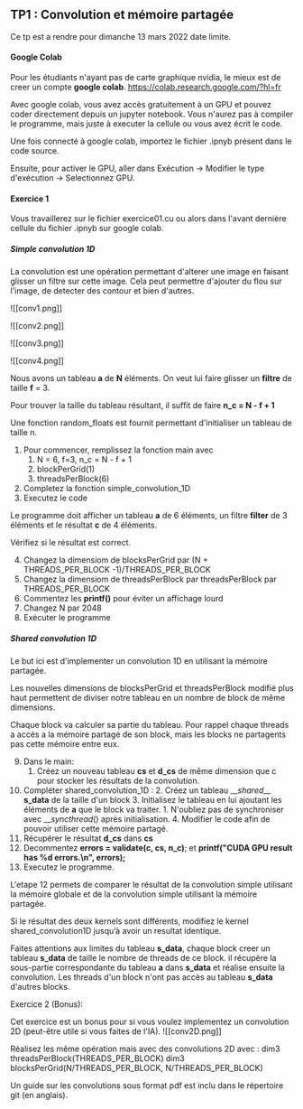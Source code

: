## TP1 : Convolution et mémoire partagée

Ce tp est a rendre pour dimanche 13 mars 2022 date limite.

#### Google Colab
Pour les étudiants n'ayant pas de carte graphique nvidia, le mieux est de creer un compte **google colab**.
https://colab.research.google.com/?hl=fr

Avec google colab, vous avez accès gratuitement à un GPU et pouvez coder directement depuis un jupyter notebook. Vous n'aurez pas à compiler le programme, mais juste à executer la cellule ou vous avez écrit le code.

Une fois connecté à google colab, importez le fichier .ipnyb présent dans le code source. 

Ensuite, pour activer le GPU, aller dans Exécution -> Modifier le type d'exécution -> Selectionnez GPU.

#### Exercice 1
Vous travaillerez sur le fichier exercice01.cu ou alors dans l'avant dernière cellule du fichier .ipnyb sur google colab.

##### Simple convolution 1D

La convolution est une opération permettant d'alterer une image en faisant glisser un filtre sur cette image. Cela peut permettre d'ajouter du flou sur l'image, de detecter des contour et bien d'autres.

![[conv1.png]]

![[conv2.png]]

![[conv3.png]]

![[conv4.png]]

Nous avons un tableau **a** de **N** éléments. On veut lui faire glisser un **filtre** de taille **f** = 3.

Pour trouver la taille du tableau résultant, il suffit de faire **n_c = N - f + 1**

Une fonction random_floats est fournit permettant d'initialiser un tableau de taille n.

1. Pour commencer, remplissez la fonction main avec
	1. N = 6, f=3, n_c = N - f + 1
	2. blockPerGrid(1)
	3. threadsPerBlock(6)
2. Completez la fonction simple_convolution_1D
3. Executez le code

Le programme doit afficher un tableau **a** de 6 éléments, un filtre **filter** de 3 éléments et le résultat **c** de 4 éléments.

Vérifiez si le résultat est correct.

4. Changez la dimensiom de blocksPerGrid par (N + THREADS_PER_BLOCK -1)/THREADS_PER_BLOCK
5. Changez la dimensiom de threadsPerBlock par threadsPerBlock par THREADS_PER_BLOCK
6. Commentez les **printf()** pour éviter un affichage lourd 
7. Changez N par 2048
8. Exécuter le programme

##### Shared convolution 1D
Le but ici est d'implementer un convolution 1D en utilisant la mémoire partagée. 

Les nouvelles dimensions de blocksPerGrid et threadsPerBlock modifié plus haut permettent de diviser notre tableau en un nombre de block de même dimensions.

Chaque block va calculer sa partie du tableau.
Pour rappel chaque threads a accès a la mémoire partagé de son block, mais les blocks ne partagents pas cette mémoire entre eux.

9. Dans le main:
	1. Créez un nouveau tableau **cs** et **d_cs** de même dimension que c pour stocker les résultats de la convolution.
10. Compléter shared_convolution_1D :
	2. Créez un tableau $\_\_shared\_\_$ **s_data** de la taille d'un block
	3. Initialisez le tableau en lui ajoutant les éléments de **a** que le block va traiter.
		1. N'oubliez pas de synchroniser avec $\_\_syncthread()$ après initialisation.
	4. Modifier le code afin de pouvoir utiliser cette mémoire partagé.
11. Récupérer le résultat **d_cs** dans **cs**
12. Decommentez **errors = validate(c, cs, n_c)**; et **printf("CUDA GPU result has %d errors.\n", errors);**
13. Executez le programme.

L'etape 12 permets de comparer le résultat de la convolution simple utilisant la mémoire globale et de la convolution simple utilisant la mémoire partagée.

Si le résultat des deux kernels sont différents, modifiez le kernel shared_convolution1D jusqu’à avoir un resultat identique.

Faites attentions aux limites du tableau **s_data**, chaque block creer un tableau **s_data** de taille le nombre de threads de ce block. il récupère la sous-partie correspondante du tableau **a** dans **s_data** et réalise ensuite la convolution.
Les threads d'un block n'ont pas accès au tableau **s_data** d'autres blocks.

Exercice 2 (Bonus):

Cet exercice est un bonus pour si vous voulez implementez un convolution 2D (peut-être utile si vous faites de l'IA).
![[conv2D.png]]

Réalisez les même opération mais avec des convolutions 2D avec :
dim3 threadsPerBlock(THREADS_PER_BLOCK)
dim3 blocksPerGrid(N/THREADS_PER_BLOCK, N/THREADS_PER_BLOCK)

Un guide sur les convolutions sous format pdf est inclu dans le répertoire git (en anglais). 